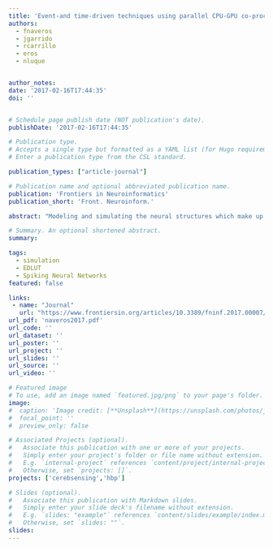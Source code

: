 ```yaml
---
title: 'Event-and time-driven techniques using parallel CPU-GPU co-processing for spiking neural networks'
authors:
  - fnaveros
  - jgarrido
  - rcarrillo
  - eros
  - nluque


author_notes:
date: '2017-02-16T17:44:35'
doi: ''


# Schedule page publish date (NOT publication's date).
publishDate: '2017-02-16T17:44:35'

# Publication type.
# Accepts a single type but formatted as a YAML list (for Hugo requirements).
# Enter a publication type from the CSL standard.

publication_types: ["article-journal"]

# Publication name and optional abbreviated publication name.
publication: 'Frontiers in Neuroinformatics'
publication_short: 'Front. Neuroinform.'

abstract: "Modeling and simulating the neural structures which make up our central neural system is instrumental for deciphering the computational neural cues beneath. Higher levels of biological plausibility usually impose higher levels of complexity in mathematical modeling, from neural to behavioral levels. This paper focuses on overcoming the simulation problems (accuracy and performance) derived from using higher levels of mathematical complexity at a neural level. This study proposes different techniques for simulating neural models that hold incremental levels of mathematical complexity: leaky integrate-and-fire (LIF), adaptive exponential integrate-and-fire (AdEx), and Hodgkin-Huxley (HH) neural models (ranged from low to high neural complexity). The studied techniques are classified into two main families depending on how the neural-model dynamic evaluation is computed: the event-driven or the time-driven families. Whilst event-driven techniques pre-compile and store the neural dynamics within look-up tables, time-driven techniques compute the neural dynamics iteratively during the simulation time. We propose two modifications for the event-driven family: a look-up table recombination to better cope with the incremental neural complexity together with a better handling of the synchronous input activity. Regarding the time-driven family, we propose a modification in computing the neural dynamics: the bi-fixed-step integration method. This method automatically adjusts the simulation step size to better cope with the stiffness of the neural model dynamics running in CPU platforms. One version of this method is also implemented for hybrid CPU-GPU platforms. Finally, we analyze how the performance and accuracy of these modifications evolve with increasing levels of neural complexity. We also demonstrate how the proposed modifications which constitute the main contribution of this study systematically outperform the traditional event- and time-driven techniques under increasing levels of neural complexity."

# Summary. An optional shortened abstract.
summary:

tags:
  - simulation
  - EDLUT
  - Spiking Neural Networks
featured: false

links:
 - name: "Journal"
   url: "https://www.frontiersin.org/articles/10.3389/fninf.2017.00007/full"
url_pdf: 'naveros2017.pdf'
url_code: ''
url_dataset: ''
url_poster: ''
url_project: ''
url_slides: ''
url_source: ''
url_video: ''

# Featured image
# To use, add an image named `featured.jpg/png` to your page's folder.
image:
#  caption: 'Image credit: [**Unsplash**](https://unsplash.com/photos/jdD8gXaTZsc)'
#  focal_point: ''
#  preview_only: false

# Associated Projects (optional).
#   Associate this publication with one or more of your projects.
#   Simply enter your project's folder or file name without extension.
#   E.g. `internal-project` references `content/project/internal-project/index.md`.
#   Otherwise, set `projects: []`.
projects: ['cerebsensing','hbp']

# Slides (optional).
#   Associate this publication with Markdown slides.
#   Simply enter your slide deck's filename without extension.
#   E.g. `slides: "example"` references `content/slides/example/index.md`.
#   Otherwise, set `slides: ""`.
slides:
---
```

